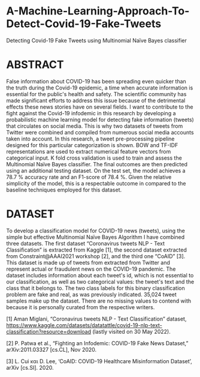 # A-Machine-Learning-Approach-To-Detect-Covid-19-Fake-Tweets
Detecting Covid-19 Fake Tweets using Multinomial Naïve Bayes classifier

# ABSTRACT
False information about COVID-19 has been spreading even quicker than the truth during the Covid-19 epidemic, a time when accurate information is essential for the public's health and safety. The scientific community has made significant efforts to address this issue because of the detrimental effects these news stories have on several fields. I want to contribute to the fight against the Covid-19 infodemic in this research by developing a probabilistic machine learning model for detecting fake information (tweets) that circulates on social media. This is why two datasets of tweets from Twitter were combined and compiled from numerous social media accounts taken into account. In this research, a tweet pre-processing pipeline designed for this particular categorization is shown. BOW and TF-IDF representations are used to extract numerical feature vectors from categorical input. K fold cross validation is used to train and assess the Multinomial Naïve Bayes classifier. The final outcomes are then predicted using an additional testing dataset. On the test set, the model achieves a 78.7 % accuracy rate and an F1-score of 78.4 %. Given the relative simplicity of the model, this is a respectable outcome in compared to the baseline techniques employed for this dataset.

# DATASET
To develop a classification model for COVID-19 news (tweets), using the simple but effective Multinomial Naïve Bayes Algorithm I have combined three datasets. The first dataset “Coronavirus tweets NLP - Text Classification” is extracted from Kaggle [1], the second dataset extracted from Constraint@AAAI2021 workshop [2], and the third one “CoAID” [3].
This dataset is made up of tweets from extracted from Twitter and represent actual or fraudulent news on the COVID-19 pandemic. The dataset includes information about each tweet's id, which is not essential to our classification, as well as two categorical values: the tweet's text and the class that it belongs to. The two class labels for this binary classification problem are fake and real, as was previously indicated. 35,024 tweet samples make up the dataset. There are no missing values to contend with because it is personally curated from the respective writers. 

[1] Aman Miglani, “Coronavirus tweets NLP - Text Classification” dataset,  https://www.kaggle.com/datasets/datatattle/covid-19-nlp-text-classification?resource=download (lastly visited on 30 May 2022).

[2] P. Patwa et al., “Fighting an Infodemic: COVID-19 Fake News Dataset,” arXiv:2011.03327 [cs.CL], Nov 2020.

[3] L. Cui και D. Lee, ‘CoAID: COVID-19 Healthcare Misinformation Dataset’, arXiv [cs.SI]. 2020.
